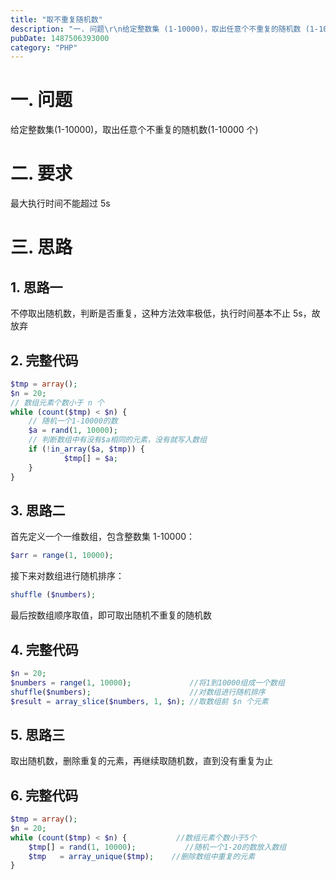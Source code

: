 ```yaml
---
title: "取不重复随机数"
description: "一. 问题\r\n给定整数集 (1-10000)，取出任意个不重复的随机数 (1-10000 个)\r\n\r\n二. 要求\r\n最大执行时间不能超过 5s\r\n\r\n三. 思路\r\n1. 思路一\r\n不停取出随机数，判断是否重复，这种方法效率极低，执行时间基本不止 5s，故放弃"
pubDate: 1487506393000
category: "PHP"
---
```


# 一. 问题

给定整数集(1-10000)，取出任意个不重复的随机数(1-10000 个)

# 二. 要求

最大执行时间不能超过 5s

# 三. 思路

## 1. 思路一

不停取出随机数，判断是否重复，这种方法效率极低，执行时间基本不止 5s，故放弃

## 2. 完整代码

```php
$tmp = array();
$n = 20;
// 数组元素个数小于 n 个
while (count($tmp) < $n) {
    // 随机一个1-10000的数
    $a = rand(1, 10000);
    // 判断数组中有没有$a相同的元素，没有就写入数组
    if (!in_array($a, $tmp)) {
            $tmp[] = $a;
    }
}
```

## 3. 思路二

首先定义一个一维数组，包含整数集 1-10000：

```php
$arr = range(1, 10000);
```

接下来对数组进行随机排序：

```php
shuffle ($numbers);
```

最后按数组顺序取值，即可取出随机不重复的随机数

## 4. 完整代码

```php
$n = 20;
$numbers = range(1, 10000);             //将1到10000组成一个数组
shuffle($numbers);                      //对数组进行随机排序
$result = array_slice($numbers, 1, $n); //取数组前 $n 个元素
```

## 5. 思路三

取出随机数，删除重复的元素，再继续取随机数，直到没有重复为止

## 6. 完整代码

```php
$tmp = array();
$n = 20;
while (count($tmp) < $n) {           //数组元素个数小于5个
    $tmp[] = rand(1, 10000);           //随机一个1-20的数放入数组
    $tmp   = array_unique($tmp);    //删除数组中重复的元素
}
```
